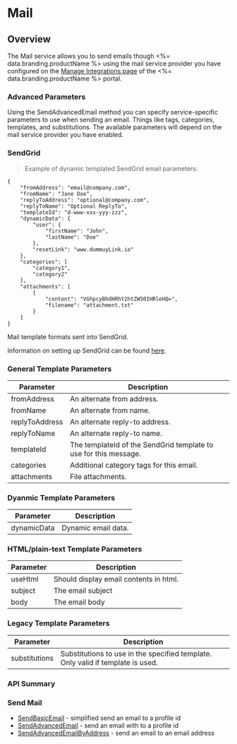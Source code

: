 # Mail
## Overview



The Mail service allows you to send emails though <%= data.branding.productName %> using the mail service provider you have configured on the [Manage Integrations page](https://portal.braincloudservers.com/admin/dashboard#/development/integrations-manage-integrations) of the <%= data.branding.productName %> portal.

### Advanced Parameters

Using the SendAdvancedEmail method you can specify service-specific parameters to use when sending an email.  Things like tags, categories, templates, and substitutions.
The available parameters will depend on the mail service provider you have enabled.



### SendGrid


> Example of dynamic templated SendGrid email parameters:

```json-doc
{
    "fromAddress": "email@company.com",
    "fromName": "Jane Doe",
    "replyToAddress": "optional@company.com",
    "replyToName": "Optional ReplyTo",
    "templateId": "d-www-xxx-yyy-zzz",
    "dynamicData": {
        "user": {
            "firstName": "John",
            "lastName": "Doe"
        },
        "resetLink": "www.dummuyLink.io"
    },
    "categories": [
        "category1",
        "category2"
    ],
    "attachments": [
        {
            "content": "VGhpcyBhdHRhY2htZW50IHRleHQ=",
            "filename": "attachment.txt"
        }
    ]
}
```


Mail template formats sent into SendGrid.

Information on setting up SendGrid can be found [here](/learn/portal-tutorials/email-integration-sendgrid/).



### General Template Parameters
Parameter | Description
------------------ | -----------
fromAddress | An alternate from address.
fromName | An alternate from name.
replyToAddress | An alternate reply-to address.
replyToName | An alternate reply-to name.
templateId | The templateId of the SendGrid template to use for this message.
categories | Additional category tags for this email.
attachments | File attachments.

### Dyanmic Template Parameters
Parameter | Description
--------- | -----------
dynamicData | Dynamic email data.

### HTML/plain-text Template Parameters
Parameter | Description
--------- | -----------
useHtml | Should display email contents in html.
subject | The email subject
body | The email body

### Legacy Template Parameters
Parameter | Description
--------- | -----------
substitutions | Substitutions to use in the specified template. Only valid if template is used.
### API Summary

### Send Mail

* [SendBasicEmail](/api/capi/mail/sendbasicemail) - simplified send an email to a profile id
* [SendAdvancedEmail](/api/capi/mail/sendadvancedemail) - send an email with to a profile id
* [SendAdvancedEmailByAddress](/api/capi/mail/sendadvancedemailbyaddress) - send an email to an email address

<DocCardList />